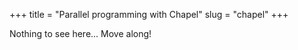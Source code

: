 +++
title = "Parallel programming with Chapel"
slug = "chapel"
+++

Nothing to see here... Move along!
